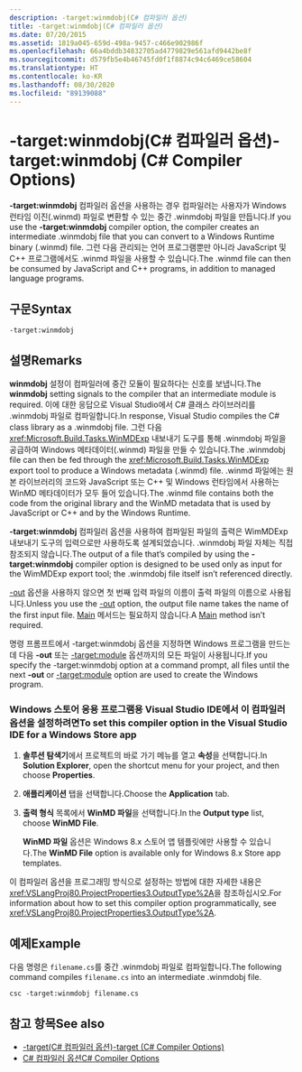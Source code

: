 ```yaml
---
description: -target:winmdobj(C# 컴파일러 옵션)
title: -target:winmdobj(C# 컴파일러 옵션)
ms.date: 07/20/2015
ms.assetid: 1819a045-659d-498a-9457-c466e902986f
ms.openlocfilehash: 66a4bddb34832705ad4779829e561afd9442be8f
ms.sourcegitcommit: d579fb5e4b46745fd0f1f8874c94c6469ce58604
ms.translationtype: HT
ms.contentlocale: ko-KR
ms.lasthandoff: 08/30/2020
ms.locfileid: "89139088"
---
```

# <a name="-targetwinmdobj-c-compiler-options"></a><span data-ttu-id="7e202-103">-target:winmdobj(C# 컴파일러 옵션)</span><span class="sxs-lookup"><span data-stu-id="7e202-103">-target:winmdobj (C# Compiler Options)</span></span>
<span data-ttu-id="7e202-104">**-target:winmdobj** 컴파일러 옵션을 사용하는 경우 컴파일러는 사용자가 Windows 런타임 이진(.winmd) 파일로 변환할 수 있는 중간 .winmdobj 파일을 만듭니다.</span><span class="sxs-lookup"><span data-stu-id="7e202-104">If you use the **-target:winmdobj** compiler option, the compiler creates an intermediate .winmdobj file that you can convert to a Windows Runtime binary (.winmd) file.</span></span> <span data-ttu-id="7e202-105">그런 다음 관리되는 언어 프로그램뿐만 아니라 JavaScript 및 C++ 프로그램에서도 .winmd 파일을 사용할 수 있습니다.</span><span class="sxs-lookup"><span data-stu-id="7e202-105">The .winmd file can then be consumed by JavaScript and C++ programs, in addition to managed language programs.</span></span>  
  
## <a name="syntax"></a><span data-ttu-id="7e202-106">구문</span><span class="sxs-lookup"><span data-stu-id="7e202-106">Syntax</span></span>  
  
```console  
-target:winmdobj  
```  
  
## <a name="remarks"></a><span data-ttu-id="7e202-107">설명</span><span class="sxs-lookup"><span data-stu-id="7e202-107">Remarks</span></span>  
 <span data-ttu-id="7e202-108">**winmdobj** 설정이 컴파일러에 중간 모듈이 필요하다는 신호를 보냅니다.</span><span class="sxs-lookup"><span data-stu-id="7e202-108">The **winmdobj** setting signals to the compiler that an intermediate module is required.</span></span> <span data-ttu-id="7e202-109">이에 대한 응답으로 Visual Studio에서 C# 클래스 라이브러리를 .winmdobj 파일로 컴파일합니다.</span><span class="sxs-lookup"><span data-stu-id="7e202-109">In response, Visual Studio compiles the C# class library as a .winmdobj file.</span></span> <span data-ttu-id="7e202-110">그런 다음 <xref:Microsoft.Build.Tasks.WinMDExp> 내보내기 도구를 통해 .winmdobj 파일을 공급하여 Windows 메타데이터(.winmd) 파일을 만들 수 있습니다.</span><span class="sxs-lookup"><span data-stu-id="7e202-110">The .winmdobj file can then be fed through the <xref:Microsoft.Build.Tasks.WinMDExp> export tool to produce a Windows metadata (.winmd) file.</span></span> <span data-ttu-id="7e202-111">.winmd 파일에는 원본 라이브러리의 코드와 JavaScript 또는 C++ 및 Windows 런타임에서 사용하는 WinMD 메타데이터가 모두 들어 있습니다.</span><span class="sxs-lookup"><span data-stu-id="7e202-111">The .winmd file contains both the code from the original library and the WinMD metadata that is used by JavaScript or C++ and by the Windows Runtime.</span></span>  
  
 <span data-ttu-id="7e202-112">**-target:winmdobj** 컴파일러 옵션을 사용하여 컴파일된 파일의 출력은 WimMDExp 내보내기 도구의 입력으로만 사용하도록 설계되었습니다. .winmdobj 파일 자체는 직접 참조되지 않습니다.</span><span class="sxs-lookup"><span data-stu-id="7e202-112">The output of a file that’s compiled by using the **-target:winmdobj** compiler option is designed to be used only as input for the WimMDExp export tool; the .winmdobj file itself isn’t referenced directly.</span></span>  
  
 <span data-ttu-id="7e202-113">[-out](./out-compiler-option.md) 옵션을 사용하지 않으면 첫 번째 입력 파일의 이름이 출력 파일의 이름으로 사용됩니다.</span><span class="sxs-lookup"><span data-stu-id="7e202-113">Unless you use the [-out](./out-compiler-option.md) option, the output file name takes the name of the first input file.</span></span> <span data-ttu-id="7e202-114">[Main](../../programming-guide/main-and-command-args/index.md) 메서드는 필요하지 않습니다.</span><span class="sxs-lookup"><span data-stu-id="7e202-114">A [Main](../../programming-guide/main-and-command-args/index.md) method isn’t required.</span></span>  
  
 <span data-ttu-id="7e202-115">명령 프롬프트에서 -target:winmdobj 옵션을 지정하면 Windows 프로그램을 만드는 데 다음 **-out** 또는 [-target:module](./target-module-compiler-option.md) 옵션까지의 모든 파일이 사용됩니다.</span><span class="sxs-lookup"><span data-stu-id="7e202-115">If you specify the -target:winmdobj option at a command prompt, all files until the next **-out** or [-target:module](./target-module-compiler-option.md) option are used to create the Windows program.</span></span>  
  
### <a name="to-set-this-compiler-option-in-the-visual-studio-ide-for-a-windows-store-app"></a><span data-ttu-id="7e202-116">Windows 스토어 응용 프로그램용 Visual Studio IDE에서 이 컴파일러 옵션을 설정하려면</span><span class="sxs-lookup"><span data-stu-id="7e202-116">To set this compiler option in the Visual Studio IDE for a Windows Store app</span></span>  
  
1. <span data-ttu-id="7e202-117">**솔루션 탐색기**에서 프로젝트의 바로 가기 메뉴를 열고 **속성**을 선택합니다.</span><span class="sxs-lookup"><span data-stu-id="7e202-117">In **Solution Explorer**, open the shortcut menu for your project, and then choose **Properties**.</span></span>  
  
2. <span data-ttu-id="7e202-118">**애플리케이션** 탭을 선택합니다.</span><span class="sxs-lookup"><span data-stu-id="7e202-118">Choose the **Application** tab.</span></span>  
  
3. <span data-ttu-id="7e202-119">**출력 형식** 목록에서 **WinMD 파일**을 선택합니다.</span><span class="sxs-lookup"><span data-stu-id="7e202-119">In the **Output type** list, choose **WinMD File**.</span></span>  
  
     <span data-ttu-id="7e202-120">**WinMD 파일** 옵션은 Windows 8.x 스토어 앱 템플릿에만 사용할 수 있습니다.</span><span class="sxs-lookup"><span data-stu-id="7e202-120">The **WinMD File** option is available only for Windows 8.x Store app templates.</span></span>  
  
 <span data-ttu-id="7e202-121">이 컴파일러 옵션을 프로그래밍 방식으로 설정하는 방법에 대한 자세한 내용은 <xref:VSLangProj80.ProjectProperties3.OutputType%2A>을 참조하십시오.</span><span class="sxs-lookup"><span data-stu-id="7e202-121">For information about how to set this compiler option programmatically, see <xref:VSLangProj80.ProjectProperties3.OutputType%2A>.</span></span>  
  
## <a name="example"></a><span data-ttu-id="7e202-122">예제</span><span class="sxs-lookup"><span data-stu-id="7e202-122">Example</span></span>  
 <span data-ttu-id="7e202-123">다음 명령은 `filename.cs`를 중간 .winmdobj 파일로 컴파일합니다.</span><span class="sxs-lookup"><span data-stu-id="7e202-123">The following command compiles `filename.cs` into an intermediate .winmdobj file.</span></span>  
  
```console  
csc -target:winmdobj filename.cs  
```  
  
## <a name="see-also"></a><span data-ttu-id="7e202-124">참고 항목</span><span class="sxs-lookup"><span data-stu-id="7e202-124">See also</span></span>

- [<span data-ttu-id="7e202-125">-target(C# 컴파일러 옵션)</span><span class="sxs-lookup"><span data-stu-id="7e202-125">-target (C# Compiler Options)</span></span>](./target-compiler-option.md)
- [<span data-ttu-id="7e202-126">C# 컴파일러 옵션</span><span class="sxs-lookup"><span data-stu-id="7e202-126">C# Compiler Options</span></span>](./index.md)
